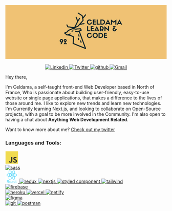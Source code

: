 [![Celdama Github Banner](./assets/banner.jpeg)](https://twitter.com/CeldamaDev)

<p align="center">
  <a href="https://www.linkedin.com/in/celdama-dev-b834b2224/" >
    <img src="https://img.shields.io/badge/celdama-%230077B5.svg?style=for-the-badge&logo=linkedin&logoColor=white" alt="Linkedin" />
  </a>
  <a href="https://twitter.com/CeldamaDev" >
    <img src="https://img.shields.io/badge/-@CeldamaDev-%231DA1F2.svg?style=for-the-badge&logo=Twitter&logoColor=white" alt="Twitter" />
  </a>
  <a href="https://github.com/Celdama" >
    <img src=https://img.shields.io/badge/github-%2324292e.svg?&style=for-the-badge&logo=github&logoColor=white alt=github  />
  </a>
  <a href="mailto:celdama.dev@gmail.com">
    <img alt="Gmail" src="https://img.shields.io/badge/Gmail-D14836?style=for-the-badge&logo=gmail&logoColor=white" />
  </a>
</p>

Hey there,

I'm Celdama, a self-taught front-end Web Developer based in North of France, Who is passionate about building user-friendly, easy-to-use website or single page applications, that makes a difference to the lives of those around me. I like to explore new trends and learn new technologies. I'm Currently learning Next.js, and looking to collaborate on Open-Source projects, with a goal to be more involved in the Community. I'm also open to having a chat about **Anything Web Development Related**.

Want to know more about me? [Check out my twitter](https://twitter.com/CeldamaDev)

<h3 align="left">Languages and Tools:</h3>
<p align="left">

  <a href="https://developer.mozilla.org/en-US/docs/Web/JavaScript" target="_blank">  
    <img src="https://raw.githubusercontent.com/devicons/devicon/master/icons/javascript/javascript-original.svg" alt="javascript" width="40" height="40"/> 
  </a><br/>
   <a href="https://sass-lang.com/" target="_blank"> 
    <img src="https://sass-lang.com/assets/img/logos/logo-b6e1ef6e.svg" alt="sass" width="40" height="40"/> 
  </a><br/>
  <a href="https://reactjs.org/" target="_blank"> 
    <img src="https://raw.githubusercontent.com/devicons/devicon/master/icons/react/react-original-wordmark.svg" alt="react" width="40" height="40"/> 
  </a>
  <a href="https://redux.js.org/" target="_blank"> 
    <img src="https://imgs.search.brave.com/oH_ZVopOI99gXHW0pzt1NWajai2cViXIdmyMO9hk_z4/rs:fit:1200:1200:1/g:ce/aHR0cHM6Ly9yYXcu/Z2l0aHVidXNlcmNv/bnRlbnQuY29tL3Jl/ZHV4anMvcmVkdXgv/bWFzdGVyL2xvZ28v/bG9nby10aXRsZS1k/YXJrLnBuZw" alt="redux" width="40" height="40"/> 
  </a>
  <a href="https://nextjs.org/" target="_blank"> 
    <img src="https://imgs.search.brave.com/OMIsJfsgl9KOL-UWXIVkLLAQ-IUNkU328XUl1NEKcoQ/rs:fit:300:181:1/g:ce/aHR0cHM6Ly9zZWVr/bG9nby5jb20vaW1h/Z2VzL04vbmV4dC1q/cy1sb2dvLTc5MjlC/Q0QzNkYtc2Vla2xv/Z28uY29tLnBuZw" alt="nextjs" width="40" height="40"/> 
  </a>
   <a href="https://styled-components.com/" target="_blank"> 
    <img src="https://imgs.search.brave.com/a0oX4L9xhUsFLI08d4hj9uS3JhemaQ8YwlJeeRrA6SQ/rs:fit:800:476:1/g:ce/aHR0cHM6Ly93YXRh/YmxvZ3RyYXZlbC5j/b20vd3AtY29udGVu/dC91cGxvYWRzLzIw/MjAvMDUvc3R5bGVk/LWNvbXBvbmVudC1i/Zy5qcGc" alt="styled component" width="40" height="40"/> 
  </a>
  <a href="https://tailwindcss.com/" target="_blank"> 
    <img src="https://imgs.search.brave.com/lsMQTU9FMT8wdE0Gadtha4NVUemxUvLHeZ6fibrrxp4/rs:fit:632:632:1/g:ce/aHR0cHM6Ly9taXJv/Lm1lZGl1bS5jb20v/bWF4LzYzMi8xKjVR/RDhES2hPalJlLWdj/WWpvemxMTlEucG5n" alt="tailwind" width="40" height="40"/> 
  </a>
  <br />
   <a href="https://firebase.google.com/" target="_blank"> 
    <img src="https://imgs.search.brave.com/fJGFsGzX4QEiDNYIsWwNeyLSEsAC1fhgfDoKBz_ZE6g/rs:fit:640:640:1/g:ce/aHR0cHM6Ly9maXJl/YmFzZS5nb29nbGUu/Y29tL2ltYWdlcy9i/cmFuZC1ndWlkZWxp/bmVzL2xvZ28tbG9n/b21hcmsucG5n" alt="firebase" width="40" height="40"/> 
  </a>
  <br />
  <a href="https://www.heroku.com/home" target="_blank"> 
    <img src="https://imgs.search.brave.com/aUvN-19FfVl769pcKvw0OtbpFHgsvXlZYO1BP2yGWdM/rs:fit:474:225:1/g:ce/aHR0cHM6Ly90c2Uy/Lm1tLmJpbmcubmV0/L3RoP2lkPU9JUC5G/eDh5Z2JRQmR2ejN5/UjhZNEczUGxBSGFI/YSZwaWQ9QXBp" alt="heroku" width="40" height="40"/> 
  </a>
   <a href="https://vercel.com/" target="_blank"> 
    <img src="https://imgs.search.brave.com/Ipsf1-VzfUXf9TlTzwldan6iLDy2ppQOiaPkYxOa8TI/rs:fit:474:225:1/g:ce/aHR0cHM6Ly90c2Ux/Lm1tLmJpbmcubmV0/L3RoP2lkPU9JUC5t/bk1Rd2FKRnoxdGNO/Q0hrNVlLdFVBSGFI/YSZwaWQ9QXBp" alt="vercel" width="40" height="40"/> 
  </a>
   <a href="https://www.netlify.com/" target="_blank"> 
    <img src="https://imgs.search.brave.com/tQR14LB23xhBA7gYngwkwS8FF0i5UKhTv41cTZu9QI4/rs:fit:640:640:1/g:ce/aHR0cHM6Ly9pbWFn/ZXMuc2Fhc3dvcnRo/eS5jb20vbmV0bGlm/eV82NTAyX2xvZ29f/MTU4NjQyNTEwN196/Y2poby5wbmc" alt="netlify" width="40" height="40"/> 
  </a>
  <br />
  <a href="https://www.figma.com/" target="_blank"> 
    <img src="https://www.vectorlogo.zone/logos/figma/figma-icon.svg" alt="figma" width="40" height="40"/> 
  </a> <br/>
  <a href="https://git-scm.com/" target="_blank"> 
    <img src="https://www.vectorlogo.zone/logos/git-scm/git-scm-icon.svg" alt="git" width="40" height="40"/> 
  </a>
  <a href="https://postman.com" target="_blank"> 
    <img src="https://www.vectorlogo.zone/logos/getpostman/getpostman-icon.svg" alt="postman" width="40" height="40"/> 
  </a>
 
</p>

<!--START_SECTION:activity-->

<!--
**Celdama/Celdama** is a ✨ _special_ ✨ repository because its `README.md` (this file) appears on your GitHub profile.

Here are some ideas to get you started:

- 🔭 I’m currently working on ...
- 🌱 I’m currently learning ...
- 👯 I’m looking to collaborate on ...
- 🤔 I’m looking for help with ...
- 💬 Ask me about ...
- 📫 How to reach me: ...
- 😄 Pronouns: ...
- ⚡ Fun fact: ...
-->

<!--
https://github-readme-stats.vercel.app/api?username=celdama&hide=contribs,prs&show_icons=true&theme=great-gatsby

https://github-readme-stats.vercel.app/api/pin/?username=celdama&repo=my-recipe-app&theme=great-gatsby

https://github-readme-stats.vercel.app/api/top-langs/?username=celdama&layout=compact&theme=great-gatsby


https://github-readme-stats.vercel.app/api/wakatime?username=celdama -->
